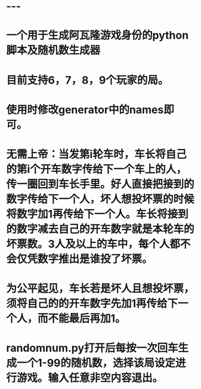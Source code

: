 # ---
# 一个用于生成阿瓦隆游戏身份的python脚本及随机数生成器
# 目前支持6，7，8，9个玩家的局。
# 使用时修改generator中的names即可。
# 无需上帝：当发第i轮车时，车长将自己的第i个开车数字传给下一个车上的人，传一圈回到车长手里。好人直接把接到的数字传给下一个人，坏人想投坏票的时候将数字加1再传给下一个人。车长将接到的数字减去自己的开车数字就是本轮车的坏票数。3人及以上的车中，每个人都不会仅凭数字推出是谁投了坏票。
# 为公平起见，车长若是坏人且想投坏票，须将自己的的开车数字先加1再传给下一个人，而不能最后再加1。
# randomnum.py打开后每按一次回车生成一个1-99的随机数，选择该局设定进行游戏。输入任意非空内容退出。
